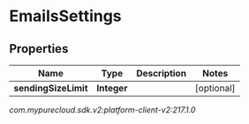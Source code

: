 # EmailsSettings


## Properties

| Name | Type | Description | Notes |
| ------------ | ------------- | ------------- | ------------- |
| **sendingSizeLimit** | **Integer** |  |  [optional] |




_com.mypurecloud.sdk.v2:platform-client-v2:217.1.0_
